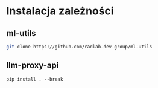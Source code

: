# Instalacja zależności

## ml-utils

```bash
git clone https://github.com/radlab-dev-group/ml-utils
```


## llm-proxy-api

```shell
pip install . --break
```
